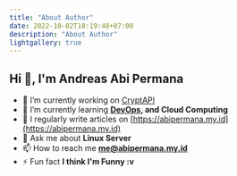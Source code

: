 ```yaml
---
title: "About Author"
date: 2022-10-02T18:19:48+07:00
description: "About Author"
lightgallery: true
---
```


## Hi 👋, I'm Andreas Abi Permana

- 🔭 I’m currently working on [CryptAPI](https://github.com/andreasabipermana/CryptAPI)
- 🌱 I’m currently learning **[DevOps](https://github.com/saiyam1814/DevOpsRoadmap2022), and Cloud Computing** 
- 📝 I regularly write articles on [https://abipermana.my.id](https://abipermana.my.id)
- 💬 Ask me about **Linux Server**
- 📫 How to reach me **me@abipermana.my.id**
- ⚡ Fun fact **I think I'm Funny :v**

